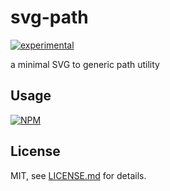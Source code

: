 # svg-path

[![experimental](http://badges.github.io/stability-badges/dist/experimental.svg)](http://github.com/badges/stability-badges)

a minimal SVG to generic path utility

## Usage

[![NPM](https://nodei.co/npm/svg-path.png)](https://nodei.co/npm/svg-path/)

## License

MIT, see [LICENSE.md](http://github.com/mattdesl/svg-path/blob/master/LICENSE.md) for details.
